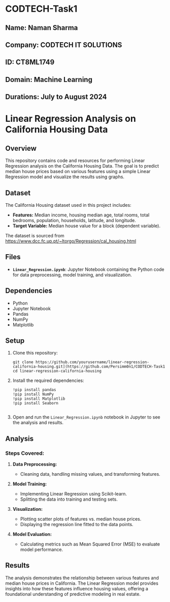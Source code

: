 # CODTECH-Task1
## Name: Naman Sharma
## Company: CODTECH IT SOLUTIONS
## ID: CT8ML1749
## Domain: Machine Learning
## Durations: July to August 2024

# Linear Regression Analysis on California Housing Data

## Overview
This repository contains code and resources for performing Linear Regression analysis on the California Housing Data. The goal is to predict median house prices based on various features using a simple Linear Regression model and visualize the results using graphs.

## Dataset
The California Housing dataset used in this project includes:
- **Features:** Median income, housing median age, total rooms, total bedrooms, population, households, latitude, and longitude.
- **Target Variable:** Median house value for a block (dependent variable).

The dataset is sourced from https://www.dcc.fc.up.pt/~ltorgo/Regression/cal_housing.html

## Files
- **`Linear_Regression.ipynb`**: Jupyter Notebook containing the Python code for data preprocessing, model training, and visualization.


## Dependencies
- Python 
- Jupyter Notebook
- Pandas
- NumPy
- Matplotlib

## Setup
1. Clone this repository:
   ```
   git clone https://github.com/yourusername/linear-regression-california-housing.git](https://github.com/Persimm0n1/CODTECH-Task1
   cd linear-regression-california-housing
   ```

2. Install the required dependencies:
   ```
   !pip install pandas
   !pip install NumPy
   !pip install Matplotlib
   !pip install Seaborn


3. Open and run the `Linear_Regression.ipynb` notebook in Jupyter to see the analysis and results.

## Analysis
### Steps Covered:
1. **Data Preprocessing:**
   - Cleaning data, handling missing values, and transforming features.
   
2. **Model Training:**
   - Implementing Linear Regression using Scikit-learn.
   - Splitting the data into training and testing sets.

3. **Visualization:**
   - Plotting scatter plots of features vs. median house prices.
   - Displaying the regression line fitted to the data points.

4. **Model Evaluation:**
   - Calculating metrics such as Mean Squared Error (MSE) to evaluate model performance.

## Results
The analysis demonstrates the relationship between various features and median house prices in California. The Linear Regression model provides insights into how these features influence housing values, offering a foundational understanding of predictive modeling in real estate.
